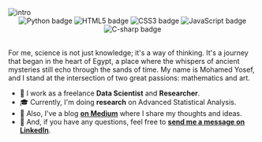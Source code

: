 <img alt="intro" src="https://github.com/mohamedyosef101/mohamedyosef101/assets/118842452/4c48a821-c095-4387-aed6-1587caa7870b">

<div align="center" style="display: inline_block;">
  <img alt="Python badge" src="https://img.shields.io/badge/Python-3776AB?style=for-the-badge&logo=python&logoColor=white">
  <img alt="HTML5 badge" src="https://img.shields.io/badge/HTML5-E34F26?style=for-the-badge&logo=html5&logoColor=white">
  <img alt="CSS3 badge" src="https://img.shields.io/badge/CSS3-1572B6?style=for-the-badge&logo=css3&logoColor=white">
  <img alt="JavaScript badge" src="https://img.shields.io/badge/JavaScript-F7DF1E?style=for-the-badge&logo=javascript&logoColor=black">
  <img alt="C-sharp badge" src="https://img.shields.io/badge/C%23-239120?style=for-the-badge&logo=c-sharp&logoColor=white">
</div><br>

For me, science is not just knowledge; it's a way of thinking. It's a journey that began in the heart of Egypt, a place where the whispers of ancient mysteries still echo through the sands of time. My name is Mohamed Yosef, and I stand at the intersection of two great passions: mathematics and art.

* 💼 I work as a freelance **Data Scientist** and **Researcher**.
* 🎓 Currently, I'm doing **research** on Advanced Statistical Analysis.
* 🌱 Also, I've a blog **[on Medium](https://medium.com/@mohamedyosef101)** where I share my thoughts and ideas.
* 💬 And, if you have any questions, feel free to **[send me a message on LinkedIn](https://linkedin.com/in/mohamedyosef101)**.
